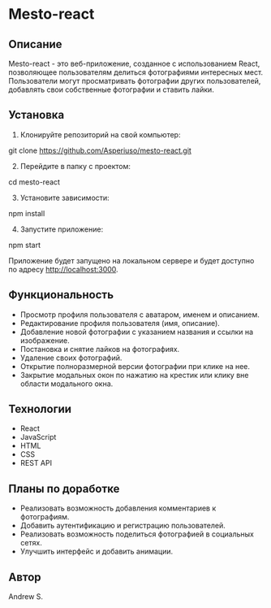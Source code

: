 # Mesto-react

## Описание

Mesto-react - это веб-приложение, созданное с использованием React, позволяющее пользователям делиться фотографиями интересных мест. Пользователи могут просматривать фотографии других пользователей, добавлять свои собственные фотографии и ставить лайки.

## Установка

1. Клонируйте репозиторий на свой компьютер:

git clone https://github.com/Asperiuso/mesto-react.git

2. Перейдите в папку с проектом:

cd mesto-react

3. Установите зависимости:

npm install

4. Запустите приложение:

npm start

Приложение будет запущено на локальном сервере и будет доступно по адресу [http://localhost:3000](http://localhost:3000).

## Функциональность

- Просмотр профиля пользователя с аватаром, именем и описанием.
- Редактирование профиля пользователя (имя, описание).
- Добавление новой фотографии с указанием названия и ссылки на изображение.
- Постановка и снятие лайков на фотографиях.
- Удаление своих фотографий.
- Открытие полноразмерной версии фотографии при клике на нее.
- Закрытие модальных окон по нажатию на крестик или клику вне области модального окна.

## Технологии

- React
- JavaScript
- HTML
- CSS
- REST API

## Планы по доработке

- Реализовать возможность добавления комментариев к фотографиям.
- Добавить аутентификацию и регистрацию пользователей.
- Реализовать возможность поделиться фотографией в социальных сетях.
- Улучшить интерфейс и добавить анимации.

## Автор

Andrew S.


